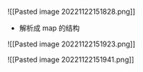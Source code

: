 ![[Pasted image 20221122151828.png]]

- 解析成 map 的结构

![[Pasted image 20221122151923.png]]

![[Pasted image 20221122151941.png]]

 